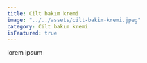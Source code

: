 ```yaml
---
title: Cilt bakım kremi
image: "../../assets/cilt-bakim-kremi.jpeg"
category: Cilt bakım kremi
isFeatured: true
---
```


lorem ipsum